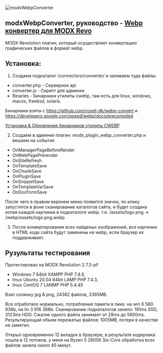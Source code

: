 ![modxWebpConverter](https://raw.githubusercontent.com/commeta/modxWebpConverter/master/screenShot.png "modxWebpConverter")

## modxWebpConverter, руководство - [Webp конвертер для MODX Revo](https://webdevops.ru/blog/webp-converter-plugin-modx.html)
MODX Revolution плагин, который осуществляет конвертацию графических файлов в формат webp. 

## Установка:

1. Создаем подкаталог /connectors/converter/ и заливаем туда файлы:
* converter.php - Серверное api
* converter.js - Скрипт для админки
* Binaries - Бинарники утилиты cwebp, там есть для linux, windows, macos, freebsd, solaris.

Бинарники взяты с https://github.com/rosell-dk/webp-convert и https://developers.google.com/speed/webp/docs/precompiled

[Установка & Обновление бинарников утилиты CWEBP](https://github.com/commeta/modxWebpConverter/blob/master/Binaries/README.md)

2. Создаем в админке плагин: modx_plugin_webp_converter.php и вешаем на события 
* OnManagerPageBeforeRender
* OnWebPagePrerender
* OnSiteRefresh 
* OnTemplateSave 
* OnChunkSave 
* OnPluginSave 
* OnSnippetSave
* OnTemplateVarSave
* OnDocFormSave

После чего в правом верхнем меню появится значок, по клику запустится в фоне сканирование каталогов сайта, и будет создана копия каждой картинки в подкаталоге webp. 
т.е. /assets/logo.png -> /webp/assets/logo.png.webp

3. После конвертирования всех найденых изображений, все картинки в HTML коде сайта будут заменены на webp, если браузер их поддерживает.


## Рузультаты тестирования

Протестировал на MODX Revolution 2.7.3-pl!
* Windows 7 64bit XAMPP PHP 7.4.9, 
* linux Ubuntu 20.04 64bit LAMP PHP 7.4.3, 
* linux CentOS 7 LANMP PHP 5.4.45

Взял солянку jpg & png, 24382 файлов, 3385MB.

Все отработало нормально, потребление памяти в пике: на win 6 580 936b, на lin 3 816 368b.
Сканирование подкаталогов заняло: 191ms SSD, 3123ms HDD.
Сжатие одного файла занимает от 28ms до 5800ms.
Результирующий объем пережатых файлов: 1005MB, потери в качестве не заметил.

Открыл одновременно 12 вкладок в браузере, в результате кодировка пошла в 12 потоков, у меня на Ryzen 5 2600X Six-Core обработка всех файлов заняла около 45 минут.
